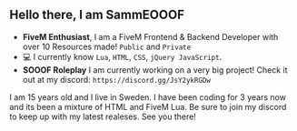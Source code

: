 <h2>Hello there, I am SammEOOOF</h2>

- **FiveM Enthusiast**, I am a FiveM Frontend & Backend Developer with over 10 Resources made! ``Public`` and ``Private``
- :computer: I currently know ``Lua``, ``HTML``, ``CSS``, ``jQuery JavaScript``.
- **SOOOF Roleplay** I am currently working on a very big project! Check it out at my discord: ``https://discord.gg/JsY2ykRGDw``

I am 15 years old and I live in Sweden. I have been coding for 3 years now and its been a mixture of HTML and FiveM Lua.
Be sure to join my discord to keep up with my latest realeses. See you there!
